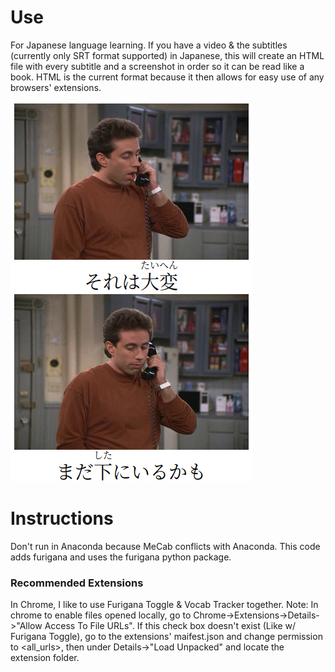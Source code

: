 # Use
For Japanese language learning. If you have a video & the subtitles (currently only SRT format supported) in Japanese, this will create an HTML file with every subtitle and a screenshot in order so it can be read like a book. HTML is the current format because it then allows for easy use of any browsers' extensions.

![Example](example.png)

# Instructions
Don't run in Anaconda because MeCab conflicts with Anaconda. This code adds furigana and uses the furigana python package.

### Recommended Extensions
In Chrome, I like to use Furigana Toggle & Vocab Tracker together.
Note: In chrome to enable files opened locally, go to Chrome->Extensions->Details->"Allow Access To File URLs". If this check box doesn't exist (Like w/ Furigana Toggle), go to the extensions' maifest.json and change permission to <all_urls>, then under Details->"Load Unpacked" and locate the extension folder.